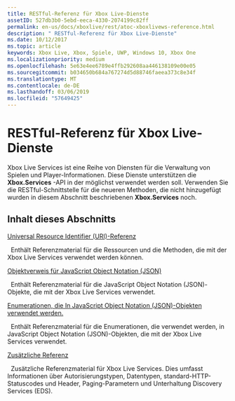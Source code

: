 ```yaml
---
title: RESTful-Referenz für Xbox Live-Dienste
assetID: 527db3b0-5ebd-eeca-4330-2074199c82ff
permalink: en-us/docs/xboxlive/rest/atoc-xboxlivews-reference.html
description: " RESTful-Referenz für Xbox Live-Dienste"
ms.date: 10/12/2017
ms.topic: article
keywords: Xbox Live, Xbox, Spiele, UWP, Windows 10, Xbox One
ms.localizationpriority: medium
ms.openlocfilehash: 5e63e4ee6789e4ffb292608aa446138109e00e05
ms.sourcegitcommit: b034650b684a767274d5d88746faeea373c8e34f
ms.translationtype: MT
ms.contentlocale: de-DE
ms.lasthandoff: 03/06/2019
ms.locfileid: "57649425"
---
```

# <a name="xbox-live-services-restful-reference"></a>RESTful-Referenz für Xbox Live-Dienste

Xbox Live Services ist eine Reihe von Diensten für die Verwaltung von Spielen und Player-Informationen. Diese Dienste unterstützen die **Xbox.Services** -API in der möglichst verwendet werden soll. Verwenden Sie die RESTful-Schnittstelle für die neueren Methoden, die nicht hinzugefügt wurden in diesem Abschnitt beschriebenen **Xbox.Services** noch.

<a id="ID4E5"></a>


## <a name="in-this-section"></a>Inhalt dieses Abschnitts

[Universal Resource Identifier (URI)-Referenz](uri/atoc-xboxlivews-reference-uris.md)

&nbsp;&nbsp;Enthält Referenzmaterial für die Ressourcen und die Methoden, die mit der Xbox Live Services verwendet werden können.

[Objektverweis für JavaScript Object Notation (JSON)](json/atoc-xboxlivews-reference-json.md)

&nbsp;&nbsp;Enthält Referenzmaterial für die JavaScript Object Notation (JSON)-Objekte, die mit der Xbox Live Services verwendet.

[Enumerationen, die In JavaScript Object Notation (JSON)-Objekten verwendet werden.](enums/atoc-xboxlivews-reference-enums.md)

&nbsp;&nbsp;Enthält Referenzmaterial für die Enumerationen, die verwendet werden, in JavaScript Object Notation (JSON)-Objekten, die mit der Xbox Live Services verwendet.

[Zusätzliche Referenz](additional/atoc-xboxlivews-reference-additional.md)

&nbsp;&nbsp;Zusätzliche Referenzmaterial für Xbox Live Services. Dies umfasst Informationen über Autorisierungstypen, Datentypen, standard-HTTP-Statuscodes und Header, Paging-Parametern und Unterhaltung Discovery Services (EDS).
